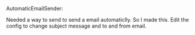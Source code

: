 AutomaticEmailSender:

 Needed a way to send to send a email automaticlly. So I made this. Edit the config to change subject message and to and from email.
